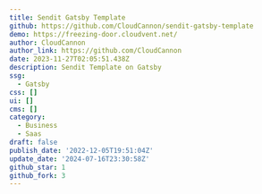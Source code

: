 ```yaml
---
title: Sendit Gatsby Template
github: https://github.com/CloudCannon/sendit-gatsby-template
demo: https://freezing-door.cloudvent.net/
author: CloudCannon
author_link: https://github.com/CloudCannon
date: 2023-11-27T02:05:51.438Z
description: Sendit Template on Gatsby
ssg:
  - Gatsby
css: []
ui: []
cms: []
category:
  - Business
  - Saas
draft: false
publish_date: '2022-12-05T19:51:04Z'
update_date: '2024-07-16T23:30:58Z'
github_star: 1
github_fork: 3
---
```

